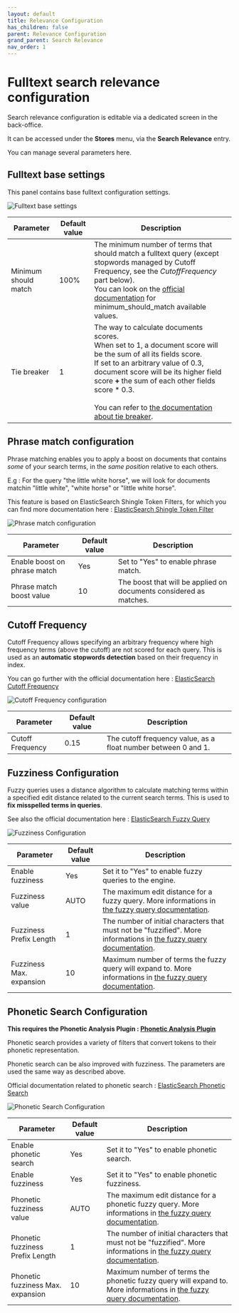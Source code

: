 ```yaml
---
layout: default
title: Relevance Configuration
has_children: false
parent: Relevance Configuration
grand_parent: Search Relevance
nav_order: 1
---
```

# Fulltext search relevance configuration

Search relevance configuration is editable via a dedicated screen in the back-office.

It can be accessed under the **Stores** menu, via the **Search Relevance** entry.

You can manage several parameters here.

## Fulltext base settings

This panel contains base fulltext configuration settings.

![Fulltext base settings](static/fulltext-base-settings.png)

Parameter                    | Default value  | Description
-----------------------------|----------------|------------
Minimum should match         |           100% | The minimum number of terms that should match a fulltext query (except stopwords managed by Cutoff Frequency, see the *CutoffFrequency* part below).<br/> You can look on the [official documentation](https://www.elastic.co/guide/en/elasticsearch/reference/current/query-dsl-minimum-should-match.html) for minimum_should_match available values.
Tie breaker                  |              1 | The way to calculate documents scores. <br/> When set to 1, a document score will be the sum of all its fields score.<br/> If set to an arbitrary value of 0.3, document score will be its higher field score **+** the sum of each other fields score * 0.3. <br/><br/> You can refer to [the documentation about tie breaker](https://www.elastic.co/guide/en/elasticsearch/reference/2.2/query-dsl-multi-match-query.html#_literal_tie_breaker_literal).

## Phrase match configuration

Phrase matching enables you to apply a boost on documents that contains *some* of your search terms, in the *same position* relative to each others.

E.g : For the query "the little white horse", we will look for documents matchin "little white", "white horse" or "little white horse".

This feature is based on ElasticSearch Shingle Token Filters, for which you can find more documentation here : [ElasticSearch Shingle Token Filter](https://www.elastic.co/guide/en/elasticsearch/reference/current/analysis-shingle-tokenfilter.html)

![Phrase match configuration](static/phrasematch-config.png)

Parameter                    | Default value  | Description
-----------------------------|----------------|------------
Enable boost on phrase match |            Yes | Set to "Yes" to enable phrase match.
Phrase match boost value     |             10 | The boost that will be applied on documents considered as matches.

## Cutoff Frequency

Cutoff Frequency allows specifying an arbitrary frequency where high frequency terms (above the cutoff) are not scored for each query.
This is used as an **automatic stopwords detection** based on their frequency in index.

You can go further with the official documentation here : [ElasticSearch Cutoff Frequency](https://www.elastic.co/guide/en/elasticsearch/reference/current/query-dsl-match-query.html#query-dsl-match-query-cutoff)

![Cutoff Frequency configuration](static/cutoff-frequency-config.png)

Parameter                    | Default value  | Description
-----------------------------|----------------|------------
Cutoff Frequency             |           0.15 | The cutoff frequency value, as a float number between 0 and 1.

## Fuzziness Configuration

Fuzzy queries uses a distance algorithm to calculate matching terms within a specified edit distance related to the current search terms.
This is used to **fix misspelled terms in queries**.

See also the official documentation here : [ElasticSearch Fuzzy Query](https://www.elastic.co/guide/en/elasticsearch/reference/current/query-dsl-fuzzy-query.html#query-dsl-fuzzy-query)

![Fuzziness Configuration](static/fuzziness-config.png)

Parameter                    | Default value  | Description
-----------------------------|----------------|------------
Enable fuzziness             |           Yes  | Set it to "Yes" to enable fuzzy queries to the engine.
Fuzziness value              |           AUTO | The maximum edit distance for a fuzzy query. More informations in [the fuzzy query documentation](https://www.elastic.co/guide/en/elasticsearch/reference/current/query-dsl-fuzzy-query.html#_parameters_7).
Fuzziness Prefix Length      |              1 | The number of initial characters that must not be "fuzzified". More informations in [the fuzzy query documentation](https://www.elastic.co/guide/en/elasticsearch/reference/current/query-dsl-fuzzy-query.html#_parameters_7).
Fuzziness Max. expansion     |             10 | Maximum number of terms the fuzzy query will expand to. More informations in [the fuzzy query documentation](https://www.elastic.co/guide/en/elasticsearch/reference/current/query-dsl-fuzzy-query.html#_parameters_7).

## Phonetic Search Configuration

**This requires the Phonetic Analysis Plugin : [Phonetic Analysis Plugin](https://github.com/elastic/elasticsearch/tree/master/plugins/analysis-phonetic)**

Phonetic search provides a variety of filters that convert tokens to their phonetic representation.

Phonetic search can be also improved with fuzziness. The parameters are used the same way as described above.

Official documentation related to phonetic search : [ElasticSearch Phonetic Search](https://www.elastic.co/guide/en/elasticsearch/plugins/master/analysis-phonetic.html)

![Phonetic Search Configuration](static/phoneticsearch-config.png)

Parameter                             | Default value  | Description
--------------------------------------|----------------|------------
Enable phonetic search                |           Yes  | Set it to "Yes" to enable phonetic search.
Enable fuzziness                      |           Yes  | Set it to "Yes" to enable phonetic fuzziness.
Phonetic fuzziness value              |           AUTO | The maximum edit distance for a phonetic fuzzy query. More informations in [the fuzzy query documentation](https://www.elastic.co/guide/en/elasticsearch/reference/current/query-dsl-fuzzy-query.html#_parameters_7).
Phonetic fuzziness Prefix Length      |              1 | The number of initial characters that must not be "fuzzified". More informations in [the fuzzy query documentation](https://www.elastic.co/guide/en/elasticsearch/reference/current/query-dsl-fuzzy-query.html#_parameters_7).
Phonetic fuzziness Max. expansion     |             10 | Maximum number of terms the phonetic fuzzy query will expand to. More informations in [the fuzzy query documentation](https://www.elastic.co/guide/en/elasticsearch/reference/current/query-dsl-fuzzy-query.html#_parameters_7).

